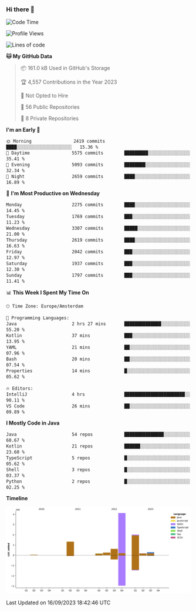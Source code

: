 ### Hi there 👋


<!--START_SECTION:waka-->
![Code Time](http://img.shields.io/badge/Code%20Time-3%2C562%20hrs%2045%20mins-blue)

![Profile Views](http://img.shields.io/badge/Profile%20Views-2-blue)

![Lines of code](https://img.shields.io/badge/From%20Hello%20World%20I%27ve%20Written-8.9%20million%20lines%20of%20code-blue)

**🐱 My GitHub Data** 

> 📦 161.0 kB Used in GitHub's Storage 
 > 
> 🏆 4,557 Contributions in the Year 2023
 > 
> 🚫 Not Opted to Hire
 > 
> 📜 56 Public Repositories 
 > 
> 🔑 8 Private Repositories 
 > 
**I'm an Early 🐤** 

```text
🌞 Morning                2419 commits        ████░░░░░░░░░░░░░░░░░░░░░   15.36 % 
🌆 Daytime                5575 commits        █████████░░░░░░░░░░░░░░░░   35.41 % 
🌃 Evening                5093 commits        ████████░░░░░░░░░░░░░░░░░   32.34 % 
🌙 Night                  2659 commits        ████░░░░░░░░░░░░░░░░░░░░░   16.89 % 
```
📅 **I'm Most Productive on Wednesday** 

```text
Monday                   2275 commits        ████░░░░░░░░░░░░░░░░░░░░░   14.45 % 
Tuesday                  1769 commits        ███░░░░░░░░░░░░░░░░░░░░░░   11.23 % 
Wednesday                3307 commits        █████░░░░░░░░░░░░░░░░░░░░   21.00 % 
Thursday                 2619 commits        ████░░░░░░░░░░░░░░░░░░░░░   16.63 % 
Friday                   2042 commits        ███░░░░░░░░░░░░░░░░░░░░░░   12.97 % 
Saturday                 1937 commits        ███░░░░░░░░░░░░░░░░░░░░░░   12.30 % 
Sunday                   1797 commits        ███░░░░░░░░░░░░░░░░░░░░░░   11.41 % 
```


📊 **This Week I Spent My Time On** 

```text
🕑︎ Time Zone: Europe/Amsterdam

💬 Programming Languages: 
Java                     2 hrs 27 mins       ██████████████░░░░░░░░░░░   55.20 % 
Kotlin                   37 mins             ███░░░░░░░░░░░░░░░░░░░░░░   13.95 % 
YAML                     21 mins             ██░░░░░░░░░░░░░░░░░░░░░░░   07.96 % 
Bash                     20 mins             ██░░░░░░░░░░░░░░░░░░░░░░░   07.54 % 
Properties               14 mins             █░░░░░░░░░░░░░░░░░░░░░░░░   05.62 % 

🔥 Editors: 
IntelliJ                 4 hrs               ███████████████████████░░   90.11 % 
VS Code                  26 mins             ██░░░░░░░░░░░░░░░░░░░░░░░   09.89 % 
```

**I Mostly Code in Java** 

```text
Java                     54 repos            ███████████████░░░░░░░░░░   60.67 % 
Kotlin                   21 repos            ██████░░░░░░░░░░░░░░░░░░░   23.60 % 
TypeScript               5 repos             █░░░░░░░░░░░░░░░░░░░░░░░░   05.62 % 
Shell                    3 repos             █░░░░░░░░░░░░░░░░░░░░░░░░   03.37 % 
Python                   2 repos             █░░░░░░░░░░░░░░░░░░░░░░░░   02.25 % 
```



**Timeline**

![Lines of Code chart](https://raw.githubusercontent.com/powercasgamer/powercasgamer/master/assets/bar_graph.png)


 Last Updated on 16/09/2023 18:42:46 UTC
<!--END_SECTION:waka-->
